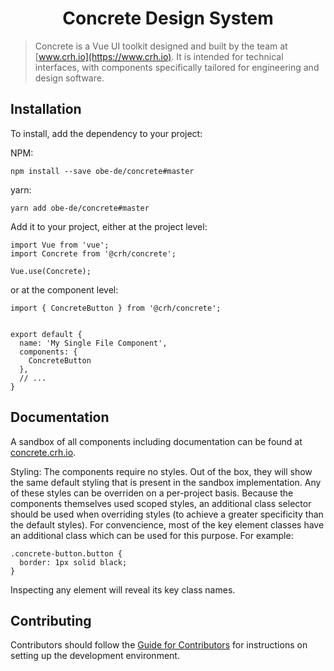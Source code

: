 <h1 align="center">
  Concrete Design System
</h1>

> Concrete is a Vue UI toolkit designed and built by the team at [www.crh.io](https://www.crh.io).
> It is intended for technical interfaces, with components specifically tailored
> for engineering and design software.

## Installation

To install, add the dependency to your project:

NPM:
```
npm install --save obe-de/concrete#master
```

yarn:
```
yarn add obe-de/concrete#master
```

Add it to your project, either at the project level:
```
import Vue from 'vue';
import Concrete from '@crh/concrete';

Vue.use(Concrete);
```

or at the component level:
```
import { ConcreteButton } from '@crh/concrete';


export default {
  name: 'My Single File Component',
  components: {
    ConcreteButton
  },
  // ...
}
```

## Documentation

A sandbox of all components including documentation can be found at [concrete.crh.io](https://concrete.crh.io).

Styling:
The components require no styles. Out of the box, they will show the same default styling that is present in the sandbox implementation. Any of these styles can be overriden on a per-project basis. Because the components themselves used scoped styles, an additional class selector should be used when overriding styles (to achieve a greater specificity than the default styles). For convencience, most of the key element classes have an additional class which can be used for this purpose. For example:

```
.concrete-button.button {
  border: 1px solid black;
}
```

Inspecting any element will reveal its key class names.

## Contributing

Contributors should follow the [Guide for Contributors](/CONTRIBUTORS.md) for instructions on setting up the development environment.